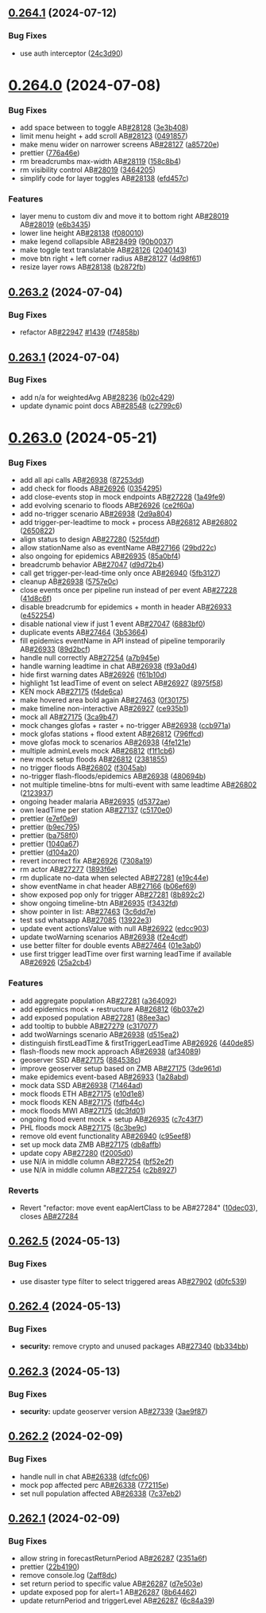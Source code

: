 ## [0.264.1](https://github.com/rodekruis/IBF-system/compare/v0.264.0...v0.264.1) (2024-07-12)


### Bug Fixes

* use auth interceptor ([24c3d90](https://github.com/rodekruis/IBF-system/commit/24c3d90591a98605fb552dbe492baa062fefc7b8))



# [0.264.0](https://github.com/rodekruis/IBF-system/compare/v0.263.2...v0.264.0) (2024-07-08)


### Bug Fixes

* add space between to toggle AB[#28128](https://github.com/rodekruis/IBF-system/issues/28128) ([3e3b408](https://github.com/rodekruis/IBF-system/commit/3e3b4081722359b0fd87e7dfb4c2927875c9c332))
* limit menu height + add scroll AB[#28123](https://github.com/rodekruis/IBF-system/issues/28123) ([0491857](https://github.com/rodekruis/IBF-system/commit/0491857567a6587e7f9ad29d78672a84d0f33b14))
* make menu wider on narrower screens AB[#28127](https://github.com/rodekruis/IBF-system/issues/28127) ([a85720e](https://github.com/rodekruis/IBF-system/commit/a85720e77e2d8a117dc6e3ca6b032b6a3f153a3c))
* prettier ([776a46e](https://github.com/rodekruis/IBF-system/commit/776a46e85d3f933b0bf242515ced2be8464c84ed))
* rm breadcrumbs max-width AB[#28119](https://github.com/rodekruis/IBF-system/issues/28119) ([158c8b4](https://github.com/rodekruis/IBF-system/commit/158c8b4427345d8a7aa08db2d50568362266b7ab))
* rm visibility control AB[#28019](https://github.com/rodekruis/IBF-system/issues/28019) ([3464205](https://github.com/rodekruis/IBF-system/commit/3464205bdbead9eb96e514951c51a13f51752a73))
* simplify code for layer toggles AB[#28138](https://github.com/rodekruis/IBF-system/issues/28138) ([efd457c](https://github.com/rodekruis/IBF-system/commit/efd457c5398480e95d538927efdc76908e13e423))


### Features

* layer menu to custom div and move it to bottom right AB[#28019](https://github.com/rodekruis/IBF-system/issues/28019) AB[#28019](https://github.com/rodekruis/IBF-system/issues/28019) ([e6b3435](https://github.com/rodekruis/IBF-system/commit/e6b3435d3a465c45e4a8e9d56e9d3340d56f88a2))
* lower line height AB[#28138](https://github.com/rodekruis/IBF-system/issues/28138) ([f080010](https://github.com/rodekruis/IBF-system/commit/f0800109d9c3fc5ca38928cd70511bb0f079f3cd))
* make legend collapsible AB[#28499](https://github.com/rodekruis/IBF-system/issues/28499) ([90b0037](https://github.com/rodekruis/IBF-system/commit/90b00373836576a6a1d2f83fc90b095996902e2a))
* make toggle text translatable AB[#28126](https://github.com/rodekruis/IBF-system/issues/28126) ([2040143](https://github.com/rodekruis/IBF-system/commit/20401437ded1bbcd97b294a0093f7b04e0e9de61))
* move btn right + left corner radius AB[#28127](https://github.com/rodekruis/IBF-system/issues/28127) ([4d98f61](https://github.com/rodekruis/IBF-system/commit/4d98f6160f8948c766cbb3c2de0ff94c510e9420))
* resize layer rows AB[#28138](https://github.com/rodekruis/IBF-system/issues/28138) ([b2872fb](https://github.com/rodekruis/IBF-system/commit/b2872fbcc783e4e724b65ae8d8e3e625a92ffd92))



## [0.263.2](https://github.com/rodekruis/IBF-system/compare/v0.263.1...v0.263.2) (2024-07-04)


### Bug Fixes

* refactor AB[#22947](https://github.com/rodekruis/IBF-system/issues/22947) [#1439](https://github.com/rodekruis/IBF-system/issues/1439) ([f74858b](https://github.com/rodekruis/IBF-system/commit/f74858b0808c7eeaa864ebb74dc97b11f4b27b5f))



## [0.263.1](https://github.com/rodekruis/IBF-system/compare/v0.263.0...v0.263.1) (2024-07-04)


### Bug Fixes

* add n/a for weightedAvg AB[#28236](https://github.com/rodekruis/IBF-system/issues/28236) ([b02c429](https://github.com/rodekruis/IBF-system/commit/b02c429b15ed7d544b8c8af82afb5346c6d10057))
* update dynamic point docs AB[#28548](https://github.com/rodekruis/IBF-system/issues/28548) ([c2799c6](https://github.com/rodekruis/IBF-system/commit/c2799c6f2e9117ca847f0ab870d83d59f39b8c9c))



# [0.263.0](https://github.com/rodekruis/IBF-system/compare/v0.262.5...v0.263.0) (2024-05-21)


### Bug Fixes

* add all api calls AB[#26938](https://github.com/rodekruis/IBF-system/issues/26938) ([87253dd](https://github.com/rodekruis/IBF-system/commit/87253dd38c85c6eeb9ee1b92b66f5f43d3d36de4))
* add check for floods AB[#26926](https://github.com/rodekruis/IBF-system/issues/26926) ([0354295](https://github.com/rodekruis/IBF-system/commit/0354295d5118bd03f4a6e82b09a6fa7db52326f7))
* add close-events stop in mock endpoints AB[#27228](https://github.com/rodekruis/IBF-system/issues/27228) ([1a49fe9](https://github.com/rodekruis/IBF-system/commit/1a49fe9a3b379106eb535636f75a485d4e148d02))
* add evolving scenario to floods AB[#26926](https://github.com/rodekruis/IBF-system/issues/26926) ([ce2f60a](https://github.com/rodekruis/IBF-system/commit/ce2f60a3066ffffb39cc5d2a358c7d5604014a6e))
* add no-trigger scenario AB[#26938](https://github.com/rodekruis/IBF-system/issues/26938) ([2d9a804](https://github.com/rodekruis/IBF-system/commit/2d9a804cfe616ec3a6b253601a530e02f3100885))
* add trigger-per-leadtime to mock + process AB[#26812](https://github.com/rodekruis/IBF-system/issues/26812) AB[#26802](https://github.com/rodekruis/IBF-system/issues/26802) ([2650822](https://github.com/rodekruis/IBF-system/commit/26508221e698fe746b022b024de9ce4625dfbfc0))
* align status to design AB[#27280](https://github.com/rodekruis/IBF-system/issues/27280) ([525fddf](https://github.com/rodekruis/IBF-system/commit/525fddf89b69c8bc1c7f3e172d6b318c28a63d99))
* allow stationName also as eventName AB[#27166](https://github.com/rodekruis/IBF-system/issues/27166) ([29bd22c](https://github.com/rodekruis/IBF-system/commit/29bd22cf9f4026f2606fc67d15eec73d6c431172))
* also ongoing for epidemics AB[#26935](https://github.com/rodekruis/IBF-system/issues/26935) ([85a0bf4](https://github.com/rodekruis/IBF-system/commit/85a0bf4d42364d0aab876844a47555a73134b997))
* breadcrumb behavior AB[#27047](https://github.com/rodekruis/IBF-system/issues/27047) ([d9d72b4](https://github.com/rodekruis/IBF-system/commit/d9d72b4d0336f71205187b0c8c3b31945f954378))
* call get trigger-per-lead-time only once AB[#26940](https://github.com/rodekruis/IBF-system/issues/26940) ([5fb3127](https://github.com/rodekruis/IBF-system/commit/5fb3127a2f0234f1e0dc372d554d133de85c528c))
* cleanup AB[#26938](https://github.com/rodekruis/IBF-system/issues/26938) ([5757e0c](https://github.com/rodekruis/IBF-system/commit/5757e0c261bf34e908a03debd241da908b9d1a03))
* close events once per pipeline run instead of per event AB[#27228](https://github.com/rodekruis/IBF-system/issues/27228) ([41d8c6f](https://github.com/rodekruis/IBF-system/commit/41d8c6f019f06a09a6ad8f38e786eb1314c1d3e6))
* disable breadcrumb for epidemics + month in header AB[#26933](https://github.com/rodekruis/IBF-system/issues/26933) ([e452254](https://github.com/rodekruis/IBF-system/commit/e4522542fd5ebfe030a142a6d423a30b11bcee50))
* disable national view if just 1 event AB[#27047](https://github.com/rodekruis/IBF-system/issues/27047) ([6883bf0](https://github.com/rodekruis/IBF-system/commit/6883bf0be792030c12165fbee3119fdbae593eed))
* duplicate events AB[#27464](https://github.com/rodekruis/IBF-system/issues/27464) ([3b53664](https://github.com/rodekruis/IBF-system/commit/3b53664e74493871096287514a9e5adaf2eecf6d))
* fill epidemics eventName in API instead of pipeline temporarily AB[#26933](https://github.com/rodekruis/IBF-system/issues/26933) ([89d2bcf](https://github.com/rodekruis/IBF-system/commit/89d2bcff61823ec169c4d9a48b2b0078eae7708e))
* handle null correctly AB[#27254](https://github.com/rodekruis/IBF-system/issues/27254) ([a7b945e](https://github.com/rodekruis/IBF-system/commit/a7b945e59bf5d07ee06040ad0c68e583013ad608))
* handle warning leadtime in chat AB[#26938](https://github.com/rodekruis/IBF-system/issues/26938) ([f93a0d4](https://github.com/rodekruis/IBF-system/commit/f93a0d4c85a775d31aeac0d8d21d4c5a938ed1f4))
* hide first warning dates AB[#26926](https://github.com/rodekruis/IBF-system/issues/26926) ([f61b10d](https://github.com/rodekruis/IBF-system/commit/f61b10ddcc8d15710464fb8859d25e767a19a846))
* highlight 1st leadTime of event on select AB[#26927](https://github.com/rodekruis/IBF-system/issues/26927) ([8975f58](https://github.com/rodekruis/IBF-system/commit/8975f58251c91e53a2cba947aed2ae429aaf8065))
* KEN mock AB[#27175](https://github.com/rodekruis/IBF-system/issues/27175) ([f4de6ca](https://github.com/rodekruis/IBF-system/commit/f4de6ca0c5d0b50ca464b99da14e3b5c14618e98))
* make hovered area bold again AB[#27463](https://github.com/rodekruis/IBF-system/issues/27463) ([0f30175](https://github.com/rodekruis/IBF-system/commit/0f3017547420965724ba3cf6630be41eaa3f2826))
* make timeline non-interactive AB[#26927](https://github.com/rodekruis/IBF-system/issues/26927) ([ce935b1](https://github.com/rodekruis/IBF-system/commit/ce935b16e42fd8129d32db951ffcefb5cd0e384c))
* mock all AB[#27175](https://github.com/rodekruis/IBF-system/issues/27175) ([3ca9b47](https://github.com/rodekruis/IBF-system/commit/3ca9b47ecf2ac9d044b0df7718c3f04bc670d786))
* mock changes glofas + raster + no-trigger AB[#26938](https://github.com/rodekruis/IBF-system/issues/26938) ([ccb971a](https://github.com/rodekruis/IBF-system/commit/ccb971aebbb0e195d89ba2e18bc322d07aec80d0))
* mock glofas stations + flood extent AB[#26812](https://github.com/rodekruis/IBF-system/issues/26812) ([796ffcd](https://github.com/rodekruis/IBF-system/commit/796ffcdc96c3aa5ef82d947cce5f05314b2ce9ad))
* move glofas mock to scenarios AB[#26938](https://github.com/rodekruis/IBF-system/issues/26938) ([4fe121e](https://github.com/rodekruis/IBF-system/commit/4fe121ef34acd58c02d505aa9120081977af310f))
* multiple adminLevels mock AB[#26812](https://github.com/rodekruis/IBF-system/issues/26812) ([f1f1cb6](https://github.com/rodekruis/IBF-system/commit/f1f1cb61a50b6d5e8f9e14c31af61bd28752295d))
* new mock setup floods AB[#26812](https://github.com/rodekruis/IBF-system/issues/26812) ([2381855](https://github.com/rodekruis/IBF-system/commit/2381855717709da22b9e71c871e42de09702f020))
* no trigger floods AB[#26802](https://github.com/rodekruis/IBF-system/issues/26802) ([f3045ab](https://github.com/rodekruis/IBF-system/commit/f3045abce8c2cd18c9c5cfef9a442fc21e2ba540))
* no-trigger flash-floods/epidemics AB[#26938](https://github.com/rodekruis/IBF-system/issues/26938) ([480694b](https://github.com/rodekruis/IBF-system/commit/480694bfe9531572b645a4fdbfde28b9cfe1e199))
* not multiple timeline-btns for multi-event with same leadtime AB[#26802](https://github.com/rodekruis/IBF-system/issues/26802) ([2123937](https://github.com/rodekruis/IBF-system/commit/21239376ad15a70ee47f533d5b1adb50ee09287a))
* ongoing header malaria AB[#26935](https://github.com/rodekruis/IBF-system/issues/26935) ([d5372ae](https://github.com/rodekruis/IBF-system/commit/d5372ae9f49545f8d01a8ce71f5d90fbaade6efb))
* own leadTime per station AB[#27137](https://github.com/rodekruis/IBF-system/issues/27137) ([c5170e0](https://github.com/rodekruis/IBF-system/commit/c5170e01d40d0326fe7491e3b5d967b7cd123aa3))
* prettier ([e7ef0e9](https://github.com/rodekruis/IBF-system/commit/e7ef0e97c9deadf813094a8efa70c183cd69f31e))
* prettier ([b9ec795](https://github.com/rodekruis/IBF-system/commit/b9ec7953dc31e54cc94b91a8908cb7e35ced61b2))
* prettier ([ba758f0](https://github.com/rodekruis/IBF-system/commit/ba758f05b9f60a2dd31bf0cc5adf35ab69b2aff8))
* prettier ([1040a67](https://github.com/rodekruis/IBF-system/commit/1040a6754891e327c118c239c00e15aab7679c2a))
* prettier ([d104a20](https://github.com/rodekruis/IBF-system/commit/d104a20b47412fd319a7a3ecfb632605b34c6e47))
* revert incorrect fix AB[#26926](https://github.com/rodekruis/IBF-system/issues/26926) ([7308a19](https://github.com/rodekruis/IBF-system/commit/7308a19fe1729cb82cf94e37b0c878873ed73388))
* rm actor AB[#27277](https://github.com/rodekruis/IBF-system/issues/27277) ([1893f6e](https://github.com/rodekruis/IBF-system/commit/1893f6e591651c655b6f74311423c0175946debe))
* rm duplicate no-data when selected AB[#27281](https://github.com/rodekruis/IBF-system/issues/27281) ([e19c44e](https://github.com/rodekruis/IBF-system/commit/e19c44ed6e3fc48f6f49fb045fbf46907f91c2a4))
* show eventName in chat header AB[#27166](https://github.com/rodekruis/IBF-system/issues/27166) ([b06ef69](https://github.com/rodekruis/IBF-system/commit/b06ef69056b9a00a2791f888ae2e125d98b2d035))
* show exposed pop only for trigger AB[#27281](https://github.com/rodekruis/IBF-system/issues/27281) ([8b892c2](https://github.com/rodekruis/IBF-system/commit/8b892c2a47b3ade3b6f3980e13303e4ba9749b2b))
* show ongoing timeline-btn AB[#26935](https://github.com/rodekruis/IBF-system/issues/26935) ([f3432fd](https://github.com/rodekruis/IBF-system/commit/f3432fd9ab0358413484395e90741fe7aef732aa))
* show pointer in list: AB[#27463](https://github.com/rodekruis/IBF-system/issues/27463) ([3c6dd7e](https://github.com/rodekruis/IBF-system/commit/3c6dd7ecead518081b156ad3d8db9d1e94345cf1))
* test ssd whatsapp AB[#27085](https://github.com/rodekruis/IBF-system/issues/27085) ([13922e3](https://github.com/rodekruis/IBF-system/commit/13922e3867ff029708ab0f2d65372034c272efa4))
* update event actionsValue with null AB[#26922](https://github.com/rodekruis/IBF-system/issues/26922) ([edcc903](https://github.com/rodekruis/IBF-system/commit/edcc9034936111cd7fd66cdac8ea8af701d626a6))
* update twoWarning scenarios AB[#26938](https://github.com/rodekruis/IBF-system/issues/26938) ([f2e4cdf](https://github.com/rodekruis/IBF-system/commit/f2e4cdf7e5eb97211e87c1d2894ddaa1af5f3972))
* use better filter for double events AB[#27464](https://github.com/rodekruis/IBF-system/issues/27464) ([01e3ab0](https://github.com/rodekruis/IBF-system/commit/01e3ab0410f3a353fb6fe93ed14bf03c6d8e3e60))
* use first trigger leadTime over first warning leadTime if available AB[#26926](https://github.com/rodekruis/IBF-system/issues/26926) ([25a2cb4](https://github.com/rodekruis/IBF-system/commit/25a2cb4cb45c77cc0109de82135ff58417f1fa05))


### Features

* add aggregate population AB[#27281](https://github.com/rodekruis/IBF-system/issues/27281) ([a364092](https://github.com/rodekruis/IBF-system/commit/a364092b1d4ea883a8851ee02ee7387231e591a7))
* add epidemics mock + restructure AB[#26812](https://github.com/rodekruis/IBF-system/issues/26812) ([6b037e2](https://github.com/rodekruis/IBF-system/commit/6b037e2e4612dd889bf8fa95412b1864c90b73d6))
* add exposed population AB[#27281](https://github.com/rodekruis/IBF-system/issues/27281) ([88ee3ac](https://github.com/rodekruis/IBF-system/commit/88ee3ac4867fe59823d2b7208948e6e29d1bffb5))
* add tooltip to bubble AB[#27279](https://github.com/rodekruis/IBF-system/issues/27279) ([c317077](https://github.com/rodekruis/IBF-system/commit/c31707762b725b04f6fa11d3be42f53b0e4dec05))
* add twoWarnings scenario AB[#26938](https://github.com/rodekruis/IBF-system/issues/26938) ([d515ea2](https://github.com/rodekruis/IBF-system/commit/d515ea2bacb4e06f4d2a051a0d1427d64796fcee))
* distinguish firstLeadTime & firstTriggerLeadTime AB[#26926](https://github.com/rodekruis/IBF-system/issues/26926) ([440de85](https://github.com/rodekruis/IBF-system/commit/440de851a87caeda064e52deb86acf6cbeed8341))
* flash-floods new mock approach AB[#26938](https://github.com/rodekruis/IBF-system/issues/26938) ([af34089](https://github.com/rodekruis/IBF-system/commit/af34089344cc101ff0867051c744215b9f60d519))
* geoserver SSD AB[#27175](https://github.com/rodekruis/IBF-system/issues/27175) ([884538c](https://github.com/rodekruis/IBF-system/commit/884538c0ef9190bf3200ded2f9d13db4cbb6891b))
* improve geoserver setup based on ZMB AB[#27175](https://github.com/rodekruis/IBF-system/issues/27175) ([3de961d](https://github.com/rodekruis/IBF-system/commit/3de961d9778277b04afc2f1562783ceb1f647468))
* make epidemics event-based AB[#26933](https://github.com/rodekruis/IBF-system/issues/26933) ([1a28abd](https://github.com/rodekruis/IBF-system/commit/1a28abda7536a0d2efa2b34540c11e526bd98726))
* mock data SSD AB[#26938](https://github.com/rodekruis/IBF-system/issues/26938) ([71464ad](https://github.com/rodekruis/IBF-system/commit/71464ad12859a8d3b0a72922b144c6c2162d1267))
* mock floods ETH AB[#27175](https://github.com/rodekruis/IBF-system/issues/27175) ([e10d1e8](https://github.com/rodekruis/IBF-system/commit/e10d1e835b7465783fac6270210d237037648179))
* mock floods KEN AB[#27175](https://github.com/rodekruis/IBF-system/issues/27175) ([fdfb44c](https://github.com/rodekruis/IBF-system/commit/fdfb44c47909784973e1d399dd345ab1d92d620d))
* mock floods MWI AB[#27175](https://github.com/rodekruis/IBF-system/issues/27175) ([dc3fd01](https://github.com/rodekruis/IBF-system/commit/dc3fd01e6f1a024a355c040f47fbccb6fd432ceb))
* ongoing flood event mock + setup AB[#26935](https://github.com/rodekruis/IBF-system/issues/26935) ([c7c43f7](https://github.com/rodekruis/IBF-system/commit/c7c43f74c424fdbcd644b40f33c3be6538f160db))
* PHL floods mock AB[#27175](https://github.com/rodekruis/IBF-system/issues/27175) ([8c3be9c](https://github.com/rodekruis/IBF-system/commit/8c3be9cb496e17c98c14c5de10a0c608d3bce4cc))
* remove old event functionality AB[#26940](https://github.com/rodekruis/IBF-system/issues/26940) ([c95eef8](https://github.com/rodekruis/IBF-system/commit/c95eef835d3e752651591069d774e3c5a9702539))
* set up mock data ZMB AB[#27175](https://github.com/rodekruis/IBF-system/issues/27175) ([db8affb](https://github.com/rodekruis/IBF-system/commit/db8affb98cbc3aa5a7dfb9ccfa8308ac5defe9f6))
* update copy AB[#27280](https://github.com/rodekruis/IBF-system/issues/27280) ([f2005d0](https://github.com/rodekruis/IBF-system/commit/f2005d04718f8af95dcae5153854e413a258fef8))
* use N/A in middle column AB[#27254](https://github.com/rodekruis/IBF-system/issues/27254) ([bf52e2f](https://github.com/rodekruis/IBF-system/commit/bf52e2f0add589698905fa5b475d14f0753e2e7d))
* use N/A in middle column AB[#27254](https://github.com/rodekruis/IBF-system/issues/27254) ([c2b8927](https://github.com/rodekruis/IBF-system/commit/c2b8927728aeb28c06cfcc4de7166ca176517c3a))


### Reverts

* Revert "refactor: move event eapAlertClass to be AB#27284" ([10dec03](https://github.com/rodekruis/IBF-system/commit/10dec031d4902ead44b5ee5cf362441a4c4228c0)), closes [AB#27284](https://github.com/AB/issues/27284)



## [0.262.5](https://github.com/rodekruis/IBF-system/compare/v0.262.4...v0.262.5) (2024-05-13)


### Bug Fixes

* use disaster type filter to select triggered areas AB[#27902](https://github.com/rodekruis/IBF-system/issues/27902) ([d0fc539](https://github.com/rodekruis/IBF-system/commit/d0fc5392b8d10739234abf690901edae8cf41147))



## [0.262.4](https://github.com/rodekruis/IBF-system/compare/v0.262.3...v0.262.4) (2024-05-13)


### Bug Fixes

* **security:** remove crypto and unused packages AB[#27340](https://github.com/rodekruis/IBF-system/issues/27340) ([bb334bb](https://github.com/rodekruis/IBF-system/commit/bb334bba437b67850dff78bdbb118aaa26ddba2f))



## [0.262.3](https://github.com/rodekruis/IBF-system/compare/v0.262.2...v0.262.3) (2024-05-13)


### Bug Fixes

* **security:** update geoserver version AB[#27339](https://github.com/rodekruis/IBF-system/issues/27339) ([3ae9f87](https://github.com/rodekruis/IBF-system/commit/3ae9f87f560a68c985b5b3f2158bcb791d5ee320))



## [0.262.2](https://github.com/rodekruis/IBF-system/compare/v0.262.1...v0.262.2) (2024-02-09)


### Bug Fixes

* handle null in chat AB[#26338](https://github.com/rodekruis/IBF-system/issues/26338) ([dfcfc06](https://github.com/rodekruis/IBF-system/commit/dfcfc0625b9a180ea22e286e51ee7b9573f93f56))
* mock pop affected perc AB[#26338](https://github.com/rodekruis/IBF-system/issues/26338) ([772115e](https://github.com/rodekruis/IBF-system/commit/772115eeb68cfe4749d17e8994a37f9b8df845d4))
* set null population affected AB[#26338](https://github.com/rodekruis/IBF-system/issues/26338) ([7c37eb2](https://github.com/rodekruis/IBF-system/commit/7c37eb2a27509f0812b39cbac1bb1ebf51ca4486))



## [0.262.1](https://github.com/rodekruis/IBF-system/compare/v0.262.0...v0.262.1) (2024-02-09)


### Bug Fixes

* allow string in forecastReturnPeriod AB[#26287](https://github.com/rodekruis/IBF-system/issues/26287) ([2351a6f](https://github.com/rodekruis/IBF-system/commit/2351a6f308a6c7a28c3d8e2ec3e98e12bc36a5e1))
* prettier ([22b4190](https://github.com/rodekruis/IBF-system/commit/22b41908df5a5a61526ec911b584c4dc502457e7))
* remove console.log ([2aff8dc](https://github.com/rodekruis/IBF-system/commit/2aff8dc55f0abf84d3dd07afa613e4578d585205))
* set return period to specific value AB[#26287](https://github.com/rodekruis/IBF-system/issues/26287) ([d7e503e](https://github.com/rodekruis/IBF-system/commit/d7e503e1da286f8ee1e7b7b9940ae8d004e5217c))
* update exposed pop for alert=1 AB[#26287](https://github.com/rodekruis/IBF-system/issues/26287) ([8b64462](https://github.com/rodekruis/IBF-system/commit/8b64462114d34c67341cc25bdfb786eee77a706c))
* update returnPeriod and triggerLevel AB[#26287](https://github.com/rodekruis/IBF-system/issues/26287) ([6c84a39](https://github.com/rodekruis/IBF-system/commit/6c84a3963657c0cdc937827ccdc2121d600b852b))



